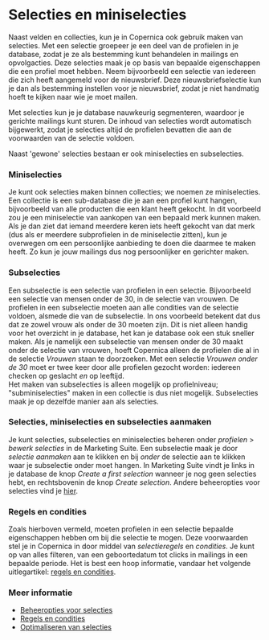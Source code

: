 # Selecties en miniselecties

Naast velden en collecties, kun je in Copernica ook gebruik maken van 
selecties. Met een selectie groepeer je een deel van de profielen in je 
database, zodat je ze als bestemming kunt behandelen in mailings en 
opvolgacties. Deze selecties maak je op basis van bepaalde eigenschappen 
die een profiel moet hebben. Neem bijvoorbeeld een selectie van iedereen 
die zich heeft aangemeld voor de nieuwsbrief. Deze nieuwsbriefselectie 
kun je dan als bestemming instellen voor je nieuwsbrief, zodat je niet 
handmatig hoeft te kijken naar wie je moet mailen. 

Met selecties kun je je database nauwkeurig segmenteren, waardoor je 
gerichte mailings kunt sturen. De inhoud van selecties wordt automatisch 
bijgewerkt, zodat je selecties altijd de profielen bevatten die aan de 
voorwaarden van de selectie voldoen. 

Naast 'gewone' selecties bestaan er ook miniselecties en subselecties. 


### Miniselecties

Je kunt ook selecties maken binnen collecties; we noemen ze miniselecties. 
Een collectie is een sub-database die je aan een profiel kunt hangen, 
bijvoorbeeld van alle producten die een klant heeft gekocht. In dit 
voorbeeld zou je een miniselectie van aankopen van een bepaald merk 
kunnen maken. Als je dan ziet dat iemand meerdere keren iets heeft 
gekocht van dat merk (dus als er meerdere subprofielen in de 
miniselectie zitten), kun je overwegen om een persoonlijke aanbieding te 
doen die daarmee te maken heeft. Zo kun je jouw mailings dus nog 
persoonlijker en gerichter maken. 


### Subselecties

Een subselectie is een selectie van profielen in een selectie. 
Bijvoorbeeld een selectie van mensen onder de 30, in de selectie van 
vrouwen. De profielen in een subselectie moeten aan alle condities van 
de selectie voldoen, alsmede die van de subselectie. In ons voorbeeld 
betekent dat dus dat ze zowel vrouw als onder de 30 moeten zijn. Dit is 
niet alleen handig voor het overzicht in je database, het kan je 
database ook een stuk sneller maken. Als je namelijk een subselectie van 
mensen onder de 30 maakt onder de selectie van vrouwen, hoeft Copernica 
alleen de profielen die al in de selectie *Vrouwen* staan te doorzoeken. 
Met een selectie *Vrouwen onder de 30* moet er twee keer door alle 
profielen gezocht worden: iedereen checken op geslacht *en* op leeftijd.  
Het maken van subselecties is alleen mogelijk op profielniveau; 
"subminiselecties" maken in een collectie is dus niet mogelijk. 
Subselecties maak je op dezelfde manier aan als selecties.


### Selecties, miniselecties en subselecties aanmaken

Je kunt selecties, subselecties en miniselecties beheren onder 
*profielen* > *bewerk selecties* in de Marketing Suite. Een subselectie 
maak je door *selectie aanmaken* aan te klikken en bij *onder* de 
selectie aan te klikken waar je subselectie onder moet hangen. 
In Marketing Suite vindt je links in je database de knop 
*Create a first selection* wanneer je nog geen selecties hebt, en 
rechtsbovenin de knop *Create selection*. Andere beheeropties voor 
selecties vind je [hier](selections-settings).


### Regels en condities

Zoals hierboven vermeld, moeten profielen in een selectie bepaalde eigenschappen 
hebben om bij die selectie te mogen. Deze voorwaarden stel je in Copernica 
in door middel van *selectieregels* en *condities*. Je kunt op van alles 
filteren, van een geboortedatum tot clicks in mailings in een bepaalde periode. 
Het is best een hoop informatie, vandaar het volgende uitlegartikel: 
[regels en condities](selections-conditions).


### Meer informatie

* [Beheeropties voor selecties](./selections-settings)
* [Regels en condities](./selections-conditions)
* [Optimaliseren van selecties](./selections-optimazation)

